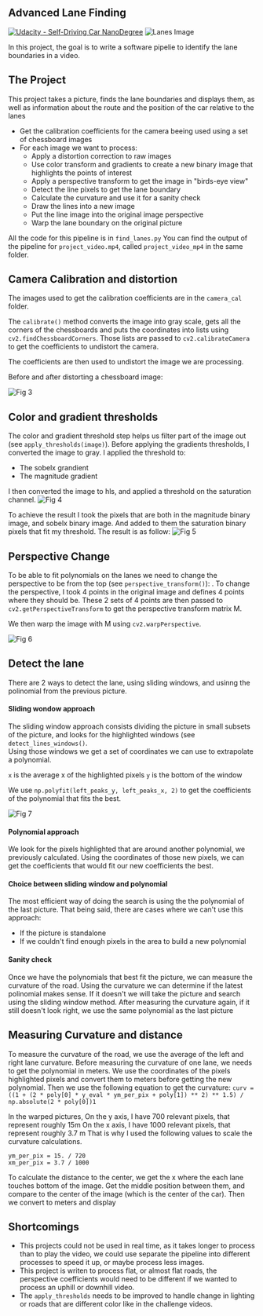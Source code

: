 ## Advanced Lane Finding
[![Udacity - Self-Driving Car NanoDegree](https://s3.amazonaws.com/udacity-sdc/github/shield-carnd.svg)](http://www.udacity.com/drive)
![Lanes Image](./output_images/result.jpg)

[//]: # (Image References)


In this project, the goal is to write a software pipelie to identify the lane boundaries in a video.

The Project
---

This project takes a picture, finds the lane boundaries and displays them, as well as information about the route and the position of the car relative to the lanes

* Get the calibration coefficients for the camera beeing used using a set of chessboard images
* For each image we want to process: 
  * Apply a distortion correction to raw images
  * Use color transform and gradients to create a new binary image that highlights the points of interest
  * Apply a perspective transform to get the image in "birds-eye view"
  * Detect the line pixels to get the lane boundary
  * Calculate the curvature and use it for a sanity check 
  * Draw the lines into a new image 
  * Put the line image into the original image perspective
  * Warp the lane boundary on the original picture
  
All the code for this pipeline is in `find_lanes.py`
You can find the output of the pipeline for `project_video.mp4`, called `project_video_mp4` in the same folder.

Camera Calibration and distortion
--
The images used to get the calibration coefficients are in the `camera_cal` folder. 

The `calibrate()` method converts the image into gray scale, gets all the corners of the chessboards and puts the coordinates into lists using `cv2.findChessboardCorners`. Those lists are passed to `cv2.calibrateCamera` to  get the coefficients to undistort the camera.

The coefficients are then used to undistort the image we are processing.

Before and after distorting a chessboard image: 

![Fig 3](./output_images/calib_example.jpg)

Color and gradient thresholds
--
The color and gradient threshold step helps us filter part of the image out (see `apply_thresholds(image)`). 
Before applying the gradients thresholds, I converted the image to gray.
I applied the threshold to:  
* The sobelx grandient
* The magnitude gradient

I then converted the image to hls, and applied a threshold on the saturation channel. 
![Fig 4](./output_images/apply_threshold.jpg)

To achieve the result I took the pixels that are both in the magnitude binary image, and sobelx binary image. And added to them the saturation binary pixels that fit my threshold. 
The result is as follow: 
![Fig 5](./output_images/apply_threshold_result.jpg)

Perspective Change
--
To be able to fit polynomials on the lanes we need to change the perspective to be from the top (see `perspective_transform()`):
. 
To change the perspective, I took 4 points in the original image and defines 4 points where they should be. 
These 2 sets of 4 points are then passed to `cv2.getPerspectiveTransform` to get the perspective transform matrix M. 

We then warp the image with M  using `cv2.warpPerspective`. 

![Fig 6](./output_images/perspective_transform.jpg)

## Detect the lane 
There are 2 ways to detect the lane, using sliding windows, and usinng the polinomial from the previous picture.

#### Sliding wondow approach
The sliding window approach consists dividing the picture in small subsets of the picture, and looks for the highlighted windows (see `detect_lines_windows()`.  
Using those windows we get a set of coordinates we can use to extrapolate a polynomial. 

`x` is the average x of the highlighted pixels
`y` is the bottom of the window

 
We use `np.polyfit(left_peaks_y, left_peaks_x, 2)` to get the coefficients of the polynomial that fits the best.

![Fig 7](./output_images/window_sliding.png)

#### Polynomial approach

We look for the pixels highlighted that are around another polynomial, we previously calculated. Using the coordinates of those new pixels, we can get the coefficients that would fit our new coefficients the best.

#### Choice between sliding window and polynomial 
The most efficient way of doing the search is using the the polynomial of the last picture. 
That being said, there are cases where we can't use this approach: 
* If the picture is standalone
* If we couldn't find enough pixels in the area to build a new polynomial

#### Sanity check
Once we have the polynomials that best fit the picture, we can measure the curvature of the road. Using the curvature we can determine if the latest polinomial makes sense. 
If it doesn't we will take the picture and search using the sliding window method.
After measuring the curvature again, if it still doesn't look right, we use the same polynomial as the last picture


Measuring Curvature and distance
---
To measure the curvature of the road, we use the average of the left and right lane curvature. 
Before measuring the curvature of one lane, we needs to get the polynomial in meters. We use the coordinates of the pixels highlighted pixels and convert them to meters before getting the new polynomial.
Then we use the following equation to get the curvature: 
`curv = ((1 + (2 * poly[0] * y_eval * ym_per_pix + poly[1]) ** 2) ** 1.5) / np.absolute(2 * poly[0])1`

In the warped pictures, 
On the y axis, I have 700 relevant pixels, that represent roughly 15m
On the x axis, I have 1000 relevant pixels, that represent roughly 3.7 m
That is why I used the following values to scale the curvature calculations.
```    
ym_per_pix = 15. / 720
xm_per_pix = 3.7 / 1000 
```

To calculate the distance to the center, we get the x where the each lane touches bottom of the image.
Get the middle position between them, and compare to the center of the image (which is the center of the car). 
Then we convert to meters and display 

Shortcomings
---
* This projects could not be used in real time, as it takes longer to process than to play the video, we could use separate the pipeline into different processes to speed it up, or maybe process less images. 
* This project is writen to process flat, or almost flat roads, the perspective coefficients would need to be different if we wanted to process an uphill or downhill video.
* The `apply_thresholds` needs to be improved to handle change in lighting or roads that are different color like in the challenge videos.
